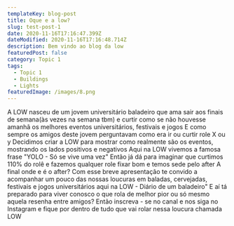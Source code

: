 ```yaml
---
templateKey: blog-post
title: Oque e a low?
slug: test-post-1
date: 2020-11-16T17:16:47.399Z
dateModified: 2020-11-16T17:16:48.714Z
description: Bem vindo ao blog da low
featuredPost: false
category: Topic 1
tags:
  - Topic 1
  - Buildings
  - Lights
featuredImage: /images/8.png
---
```

<!--StartFragment-->

A LOW nasceu de um jovem universitário baladeiro que ama sair aos finais de semana(às vezes na semana tbm) e curtir como se não houvesse amanhã os melhores eventos universitários, festivais e jogos E como sempre os amigos deste jovem perguntavam como era ir ou curtir role X ou y Decidimos criar a LOW para mostrar como realmente são os eventos, mostrando os lados positivos e negativos Aqui na LOW vivemos a famosa frase "YOLO - Só se vive uma vez" Então já dá para imaginar que curtimos 110% do rolê e fazemos qualquer role fixar bom e temos sede pelo after A final onde e é o after? Com esse breve apresentação te convido a acompanhar um pouco das nossas loucuras em baladas, cervejadas, festivais e jogos universitários aqui na LOW - Diário de um baladeiro" E aí tá preparado para viver conosco o que rola de melhor pior ou só mesmo aquela resenha entre amigos? Então inscreva - se no canal e nos siga no Instagram e fique por dentro de tudo que vai rolar nessa loucura chamada LOW

<!--EndFragment-->